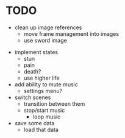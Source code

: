 # TODO

+ clean up image references
	+ move frame management into images
	- use sword image

- implement states
	- stun
	- pain
	- death?
	- use higher life
- add ability to mute music
	- settings menu?
- switch scenes
	- transition between them
	- stop/start music
		- loop music
- save some data
	- load that data
